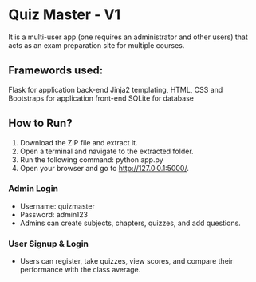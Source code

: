 # Quiz Master - V1
It is a multi-user app (one requires an administrator and other users) that acts as an exam preparation site for multiple courses.

## Framewords used:
  Flask for application back-end
  Jinja2 templating, HTML, CSS and Bootstraps for application front-end
  SQLite for database

## How to Run?
1. Download the ZIP file and extract it.
2. Open a terminal and navigate to the extracted folder.
3. Run the following command: python app.py
4. Open your browser and go to http://127.0.0.1:5000/.

### Admin Login
- Username: quizmaster
- Password: admin123
- Admins can create subjects, chapters, quizzes, and add questions.
### User Signup & Login
- Users can register, take quizzes, view scores, and compare their performance with the class average.
